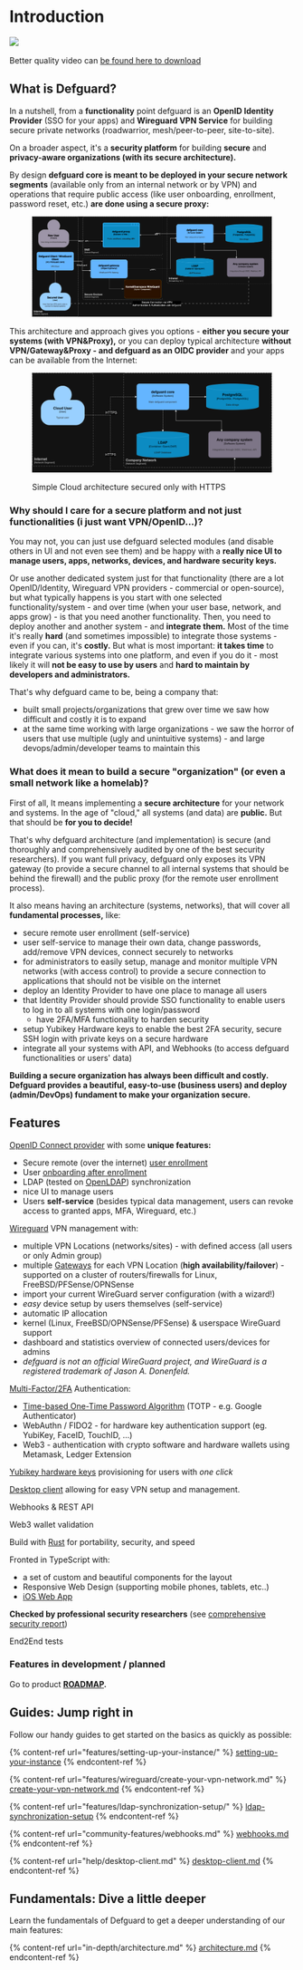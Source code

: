 # Introduction

![](screencasts/defguard.gif)

Better quality video can [be found here to download](https://github.com/DefGuard/docs/raw/docs/screencasts/defguard-screencast.mkv)

## What is Defguard?

In a nutshell, from a **functionality** point defguard is an **OpenID Identity Provider** (SSO for your apps) and **Wireguard VPN  Service** for building secure private networks (roadwarrior, mesh/peer-to-peer, site-to-site).

On a broader aspect, it's a **security platform** for building **secure** and **privacy-aware organizations (with its secure architecture).**

By design **defguard core is meant to be deployed in your secure network segments** (available only from an internal network or by VPN) and operations that require public access (like user onboarding, enrollment, password reset, etc.) **are done using a secure proxy:**

<figure><img src=".gitbook/assets/defguard-architecture.png" alt=""><figcaption></figcaption></figure>

This architecture and approach gives you options - **either you secure your systems (with VPN\&Proxy),** or you can deploy typical architecture **without VPN/Gateway\&Proxy - and defguard as an OIDC provider** and your apps can be available from the Internet:

<figure><img src=".gitbook/assets/defguard-simple.png" alt=""><figcaption><p>Simple Cloud architecture secured only with HTTPS</p></figcaption></figure>

### Why should I care for a secure platform and not just functionalities (i just want VPN/OpenID...)?

You may not, you can just use defguard selected modules (and disable others in UI and not even see them) and be happy with a **really nice UI to manage users, apps, networks, devices, and hardware security keys.**

Or use another dedicated system just for that functionality (there are a lot OpenID/Identity, Wireguard VPN providers - commercial or open-source), but what typically happens is you start with one selected functionality/system  - and over time (when your user base, network, and apps grow) - is that you need another functionality. Then, you need to deploy another and another system - and **integrate them.** Most of the time it's really **hard** (and sometimes impossible) to integrate those systems - even if you can, it's **costly.** But what is most important: **it takes time** to integrate various systems into one platform, and even if you do it - most likely it will **not be easy to use by users** and **hard to maintain by developers and administrators.**

That's why defguard came to be, being a company that:

* built small projects/organizations that grew over time we saw how difficult and costly it is to expand
* at the same time working with large organizations - we saw the horror of users that use multiple (ugly and unintuitive systems) - and large devops/admin/developer teams to maintain this

### What does it mean to build a secure "organization" (or even a small network like a homelab)?

First of all, It means implementing a **secure architecture** for your network and systems. In the age of "cloud," all systems (and data) are **public.** But that should be **for you to decide!**

That's why defguard architecture (and implementation) is secure (and thoroughly and comprehensively audited by one of the best security researchers). If you want full privacy, defguard only exposes its VPN gateway (to provide a secure channel to all internal systems that should be behind the firewall) and the public proxy (for the remote user enrollment process).

It also means having an architecture (systems, networks), that will cover all **fundamental processes,** like:

* secure remote user enrollment (self-service)
* user self-service to manage their own data, change passwords, add/remove VPN devices, connect securely to networks
* for administrators to easily setup, manage and monitor multiple VPN networks (with access control) to provide a secure connection to applications that should not be visible on the internet
* deploy an Identity Provider to have one place to manage all users
* that Identity Provider should provide SSO functionality to enable users to log in to all systems with one login/password
  * have 2FA/MFA functionality to harden security
* setup Yubikey Hardware keys to enable the best 2FA security, secure SSH login with private keys on a secure hardware
* integrate all your systems with API, and Webhooks (to access defguard functionalities or users' data)

**Building a secure organization has always been difficult and costly. Defguard provides a beautiful, easy-to-use (business users) and deploy (admin/DevOps) fundament to make your organization secure.**

## Features

[OpenID Connect provider](https://openid.net/developers/how-connect-works/) with some **unique features:**

* Secure remote (over the internet) [user enrollment](https://defguard.gitbook.io/defguard/help/remote-user-enrollment)
* User [onboarding after enrollment](https://defguard.gitbook.io/defguard/help/remote-user-enrollment/user-onboarding-after-enrollment)
* LDAP (tested on [OpenLDAP](https://www.openldap.org/)) synchronization
* nice UI to manage users
* Users **self-service** (besides typical data management, users can revoke access to granted apps, MFA, Wireguard, etc.)

[Wireguard](https://www.wireguard.com/) VPN management with:

* multiple VPN Locations (networks/sites) - with defined access (all users or only Admin group)
* multiple [Gateways](https://github.com/DefGuard/gateway) for each VPN Location (**high availability/failover**) - supported on a cluster of routers/firewalls for Linux, FreeBSD/PFSense/OPNSense
* import your current WireGuard server configuration (with a wizard!)
* _easy_ device setup by users themselves (self-service)
* automatic IP allocation
* kernel (Linux, FreeBSD/OPNSense/PFSense) & userspace WireGuard support
* dashboard and statistics overview of connected users/devices for admins
* _defguard is not an official WireGuard project, and WireGuard is a registered trademark of Jason A. Donenfeld._

[Multi-Factor/2FA](https://en.wikipedia.org/wiki/Multi-factor\_authentication) Authentication:

* [Time-based One-Time Password Algorithm](https://en.wikipedia.org/wiki/Time-based\_one-time\_password) (TOTP - e.g. Google Authenticator)
* WebAuthn / FIDO2 - for hardware key authentication support (eg. YubiKey, FaceID, TouchID, ...)
* Web3 - authentication with crypto software and hardware wallets using Metamask, Ledger Extension

[Yubikey hardware keys](https://www.yubico.com/) provisioning for users with _one click_

[Desktop client](help/desktop-client.md) allowing for easy VPN setup and management.

Webhooks & REST API

Web3 wallet validation

Build with [Rust](https://www.rust-lang.org/) for portability, security, and speed

Fronted in TypeScript with:

* a set of custom and beautiful components for the layout
* Responsive Web Design (supporting mobile phones, tablets, etc..)
* [iOS Web App](https://www.macrumors.com/how-to/use-web-apps-iphone-ipad/)

**Checked by professional security researchers** (see [comprehensive security report](https://defguard.net/images/decap/isec-defguard.pdf))

End2End tests

### Features in development / planned

Go to product [**ROADMAP**](features/roadmap.md)**.**

## Guides: Jump right in

Follow our handy guides to get started on the basics as quickly as possible:

{% content-ref url="features/setting-up-your-instance/" %}
[setting-up-your-instance](features/setting-up-your-instance/)
{% endcontent-ref %}

{% content-ref url="features/wireguard/create-your-vpn-network.md" %}
[create-your-vpn-network.md](features/wireguard/create-your-vpn-network.md)
{% endcontent-ref %}

{% content-ref url="features/ldap-synchronization-setup/" %}
[ldap-synchronization-setup](features/ldap-synchronization-setup/)
{% endcontent-ref %}

{% content-ref url="community-features/webhooks.md" %}
[webhooks.md](community-features/webhooks.md)
{% endcontent-ref %}

{% content-ref url="help/desktop-client.md" %}
[desktop-client.md](help/desktop-client.md)
{% endcontent-ref %}

## Fundamentals: Dive a little deeper

Learn the fundamentals of Defguard to get a deeper understanding of our main features:

{% content-ref url="in-depth/architecture.md" %}
[architecture.md](in-depth/architecture.md)
{% endcontent-ref %}
